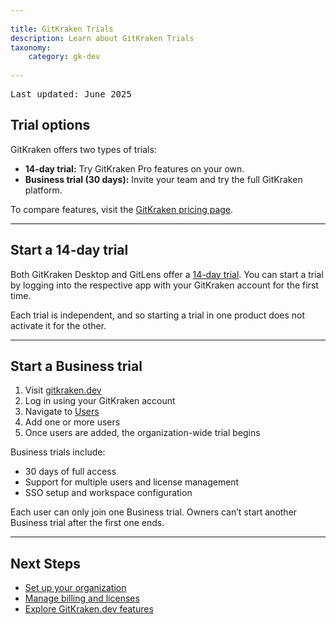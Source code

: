 ```yaml
---
 
title: GitKraken Trials 
description: Learn about GitKraken Trials 
taxonomy: 
    category: gk-dev
     
--- 
```

<kbd>Last updated: June 2025</kbd>

## Trial options

GitKraken offers two types of trials:

- **14-day trial:** Try GitKraken Pro features on your own.
- **Business trial (30 days):** Invite your team and try the full GitKraken platform.

To compare features, visit the [GitKraken pricing page](https://www.gitkraken.com/pricing?source=help_center&product=gitkraken_dot_dev).

***

## Start a 14-day trial

Both GitKraken Desktop and GitLens offer a [14-day trial](https://www.gitkraken.com/pricing?source=help_center&product=gitkraken_dot_dev). You can start a trial by logging into the respective app with your GitKraken account for the first time. 

Each trial is independent, and so starting a trial in one product does not activate it for the other.

***

## Start a Business trial

1. Visit [gitkraken.dev](https://gitkraken.dev/?source=help_center&product=gitkraken_dot_dev)
2. Log in using your GitKraken account
3. Navigate to [Users](https://gitkraken.dev/users?source=help_center&product=gitkraken_dot_dev)
4. Add one or more users
5. Once users are added, the organization-wide trial begins

Business trials include:

- 30 days of full access
- Support for multiple users and license management
- SSO setup and workspace configuration

<div class='callout callout--warning'>
  <p>Each user can only join one Business trial. Owners can’t start another Business trial after the first one ends.</p>
</div>

***

## Next Steps

- [Set up your organization](/gk-dev/gk-dev-organization/)
- [Manage billing and licenses](/gk-dev/gk-dev-subscription/)
- [Explore GitKraken.dev features](/gk-dev/gk-dev-home/)
